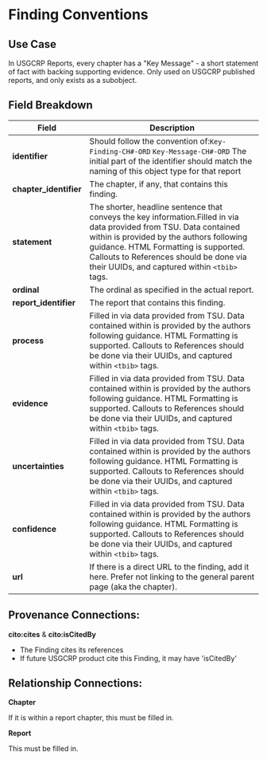 # Finding Conventions

## Use Case

In USGCRP Reports, every chapter has a "Key Message" - a short statement of fact with backing supporting evidence. Only used on USGCRP published reports, and only exists as a subobject.


## Field Breakdown

| Field | Description |
|-------|------------- | 
|**identifier** | Should follow the convention of:`Key-Finding-CH#-ORD`  `Key-Message-CH#-ORD`  The initial part of the identifier should match the naming of this object type for that report|
|**chapter_identifier** | The chapter, if any, that contains this finding.|
|**statement** | The shorter, headline sentence that conveys the key information.Filled in via data provided from TSU. Data contained within is provided by the authors following guidance.  HTML Formatting is supported.  Callouts to References should be done via their UUIDs, and captured within `<tbib>` tags.|
|**ordinal**|  The ordinal as specified in the actual report.|
|**report_identifier**|  The report that contains this finding.|
|**process** | Filled in via data provided from TSU. Data contained within is provided by the authors following guidance. HTML Formatting is supported. Callouts to References should be done via their UUIDs, and captured within `<tbib>` tags.|
|**evidence**  |Filled in via data provided from TSU. Data contained within is provided by the authors following guidance. HTML Formatting is supported. Callouts to References should be done via their UUIDs, and captured within `<tbib>` tags.|
|**uncertainties**| Filled in via data provided from TSU. Data contained within is provided by the authors following guidance. HTML Formatting is supported.  Callouts to References should be done via their UUIDs, and captured within `<tbib>` tags.|
|**confidence** | Filled in via data provided from TSU. Data contained within is provided by the authors following guidance. HTML Formatting is supported.  Callouts to References should be done via their UUIDs, and captured within `<tbib>` tags.|
|**url** | If there is a direct URL to the finding, add it here. Prefer not linking to the general parent page (aka the chapter). |

## Provenance Connections:

 **cito:cites** & **cito:isCitedBy**

 - The Finding cites its references
 - If future USGCRP product cite this Finding, it may have 'isCitedBy'

## Relationship Connections:

**Chapter**

If it is within a report chapter, this must be filled in.

**Report**

This must be filled in.

  
